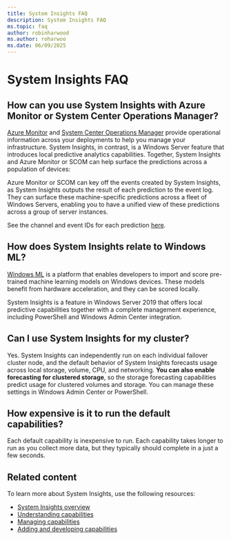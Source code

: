 ```yaml
---
title: System Insights FAQ
description: System Insights FAQ
ms.topic: faq
author: robinharwood
ms.author: roharwoo
ms.date: 06/09/2025
---
```

# System Insights FAQ

## How can you use System Insights with Azure Monitor or System Center Operations Manager?

[Azure Monitor](https://azure.microsoft.com/services/monitor/) and [System Center Operations Manager](/system-center/scom/welcome?view=sc-om-1807&preserve-view=true) provide operational information across your deployments to help you manage your infrastructure. System Insights, in contrast, is a Windows Server feature that introduces local predictive analytics capabilities. Together, System Insights and Azure Monitor or SCOM can help surface the predictions across a population of devices:

 Azure Monitor or SCOM can key off the events created by System Insights, as System Insights outputs the result of each prediction to the event log. They can surface these machine-specific predictions across a fleet of Windows Servers, enabling you to have a unified view of these predictions across a group of server instances.

 See the channel and event IDs for each prediction [here](./managing-capabilities.md#retrieving-capability-results).

## How does System Insights relate to Windows ML?

[Windows ML](/windows/uwp/machine-learning/) is a platform that enables developers to import and score pre-trained machine learning models on Windows devices. These models benefit from hardware acceleration, and they can be scored locally.

System Insights is a feature in Windows Server 2019 that offers local predictive capabilities together with a complete management experience, including PowerShell and Windows Admin Center integration.

## Can I use System Insights for my cluster?

Yes. System Insights can independently run on each individual failover cluster node, and the default behavior of System Insights forecasts usage across local storage, volume, CPU, and networking. **You can also enable forecasting for clustered storage**, so the storage forecasting capabilities predict usage for clustered volumes and storage. You can manage these settings in Windows Admin Center or PowerShell.

## How expensive is it to run the default capabilities?

Each default capability is inexpensive to run. Each capability takes longer to run as you collect more data, but they typically should complete in a just a few seconds.

## Related content

To learn more about System Insights, use the following resources:

- [System Insights overview](overview.md)
- [Understanding capabilities](understanding-capabilities.md)
- [Managing capabilities](managing-capabilities.md)
- [Adding and developing capabilities](adding-and-developing-capabilities.md)
